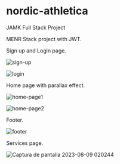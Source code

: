 # nordic-athletica
JAMK Full Stack Project

MENR Stack project with JWT.


Sign up and Login page.

![sign-up](https://github.com/AlexanderGMT/nordic-athletica/assets/113667393/3267f7fb-d115-4a68-b167-492afe0bc7bc)


![login](https://github.com/AlexanderGMT/nordic-athletica/assets/113667393/cb0d053e-adbc-4913-abb6-0d0787cee337)

Home page with parallax effect.

![home-page1](https://github.com/AlexanderGMT/nordic-athletica/assets/113667393/608b752d-2b96-4c5c-b4c0-792a0e2f845d)


![home-page2](https://github.com/AlexanderGMT/nordic-athletica/assets/113667393/a6d122a2-57b1-4b44-a9a5-34f19ab67396)


Footer.

![footer](https://github.com/AlexanderGMT/nordic-athletica/assets/113667393/d4f839ad-7d27-414e-a9c0-1dfc536be891)


Services page.

![Captura de pantalla 2023-08-09 020244](https://github.com/AlexanderGMT/nordic-athletica/assets/113667393/2bf98e88-3e60-4fc8-ad73-ad97866dab6d)



